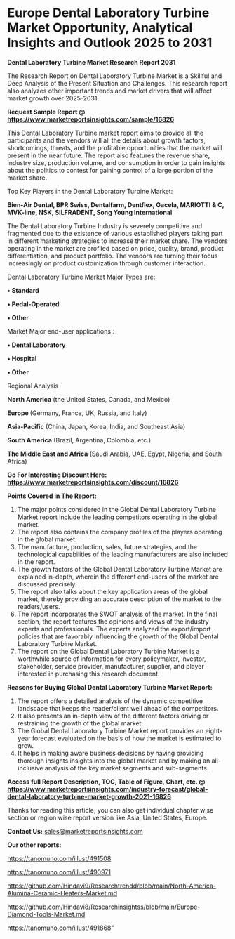  # Europe Dental Laboratory Turbine Market Opportunity, Analytical Insights and Outlook 2025 to 2031

<strong>Dental Laboratory Turbine Market Research Report 2031</strong>

The Research Report on Dental Laboratory Turbine Market is a Skillful and Deep Analysis of the Present Situation and Challenges. This research report also analyzes other important trends and market drivers that will affect market growth over 2025-2031.

<strong>Request Sample Report @ <a href=https://www.marketreportsinsights.com/sample/16826>https://www.marketreportsinsights.com/sample/16826</a></strong>

This Dental Laboratory Turbine market report aims to provide all the participants and the vendors will all the details about growth factors, shortcomings, threats, and the profitable opportunities that the market will present in the near future. The report also features the revenue share, industry size, production volume, and consumption in order to gain insights about the politics to contest for gaining control of a large portion of the market share.

Top Key Players in the Dental Laboratory Turbine Market:

<strong>Bien-Air Dental, BPR Swiss, Dentalfarm, Dentflex, Gacela, MARIOTTI & C, MVK-line, NSK, SILFRADENT, Song Young International</strong>

The Dental Laboratory Turbine Industry is severely competitive and fragmented due to the existence of various established players taking part in different marketing strategies to increase their market share. The vendors operating in the market are profiled based on price, quality, brand, product differentiation, and product portfolio. The vendors are turning their focus increasingly on product customization through customer interaction.

Dental Laboratory Turbine Market Major Types are:

<strong>• Standard

• Pedal-Operated

• Other</strong>

Market Major end-user applications :

<strong>• Dental Laboratory

• Hospital

• Other</strong>

Regional Analysis

</u><strong><b>North America</b></strong> (the United States, Canada, and Mexico)

<strong><b>Europe </b></strong>(Germany, France, UK, Russia, and Italy)

<strong><b>Asia-Pacific</b></strong> (China, Japan, Korea, India, and Southeast Asia)

<strong><b>South America</b></strong> (Brazil, Argentina, Colombia, etc.)

<strong><b>The Middle East and Africa</b></strong> (Saudi Arabia, UAE, Egypt, Nigeria, and South Africa)

<strong>Go For Interesting Discount Here: <a href=https://www.marketreportsinsights.com/discount/16826>https://www.marketreportsinsights.com/discount/16826</a></strong>

<strong>Points Covered in The Report:</strong>
<ol>
  <li>The major points considered in the Global Dental Laboratory Turbine Market report include the leading competitors operating in the global market.</li>
  <li>The report also contains the company profiles of the players operating in the global market.</li>
  <li>The manufacture, production, sales, future strategies, and the technological capabilities of the leading manufacturers are also included in the report.</li>
  <li>The growth factors of the Global Dental Laboratory Turbine Market are explained in-depth, wherein the different end-users of the market are discussed precisely.</li>
  <li>The report also talks about the key application areas of the global market, thereby providing an accurate description of the market to the readers/users.</li>
  <li>The report incorporates the SWOT analysis of the market. In the final section, the report features the opinions and views of the industry experts and professionals. The experts analyzed the export/import policies that are favorably influencing the growth of the Global Dental Laboratory Turbine Market.</li>
  <li>The report on the Global Dental Laboratory Turbine Market is a worthwhile source of information for every policymaker, investor, stakeholder, service provider, manufacturer, supplier, and player interested in purchasing this research document.</li>
</ol>
<strong>Reasons for Buying Global Dental Laboratory Turbine Market Report:</strong>

<ol>
  <li>The report offers a detailed analysis of the dynamic competitive landscape that keeps the reader/client well ahead of the competitors.</li>
  <li>It also presents an in-depth view of the different factors driving or restraining the growth of the global market.</li>
  <li>The Global Dental Laboratory Turbine Market report provides an eight-year forecast evaluated on the basis of how the market is estimated to grow.</li>
  <li>It helps in making aware business decisions by having providing thorough insights insights into the global market and by making an all-inclusive analysis of the key market segments and sub-segments.</li>
</ol>
<strong>Access full Report Description, TOC, Table of Figure, Chart, etc. @ <a href=https://www.marketreportsinsights.com/industry-forecast/global-dental-laboratory-turbine-market-growth-2021-16826>https://www.marketreportsinsights.com/industry-forecast/global-dental-laboratory-turbine-market-growth-2021-16826</a></strong>


Thanks for reading this article; you can also get individual chapter wise section or region wise report version like Asia, United States, Europe.

<strong>Contact Us:</strong>
sales@marketreportsinsights.com

<strong>Our other reports:</strong>

<a href=https://tanomuno.com/illust/491508>https://tanomuno.com/illust/491508</a>

<a href=https://tanomuno.com/illust/490971>https://tanomuno.com/illust/490971</a>

<a href=https://github.com/Hindavi9/Researchtrendd/blob/main/North-America-Alumina-Ceramic-Heaters-Market.md>https://github.com/Hindavi9/Researchtrendd/blob/main/North-America-Alumina-Ceramic-Heaters-Market.md</a>

<a href=https://github.com/Hindavi8/Researchinsightss/blob/main/Europe-Diamond-Tools-Market.md>https://github.com/Hindavi8/Researchinsightss/blob/main/Europe-Diamond-Tools-Market.md</a>

<a href=https://tanomuno.com/illust/491868>https://tanomuno.com/illust/491868</a>"
